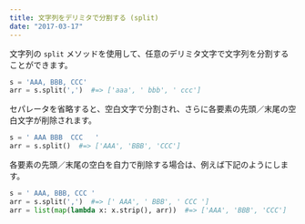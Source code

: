 ```yaml
---
title: 文字列をデリミタで分割する (split)
date: "2017-03-17"
---
```


文字列の `split` メソッドを使用して、任意のデリミタ文字で文字列を分割することができます。

~~~ python
s = 'AAA, BBB, CCC'
arr = s.split(',')  #=> ['aaa', ' bbb', ' ccc']
~~~

セパレータを省略すると、空白文字で分割され、さらに各要素の先頭／末尾の空白文字が削除されます。

~~~ python
s = ' AAA BBB  CCC   '
arr = s.split()  #=> ['AAA', 'BBB', 'CCC']
~~~

各要素の先頭／末尾の空白を自力で削除する場合は、例えば下記のようにします。

~~~ python
s = ' AAA, BBB, CCC '
arr = s.split(',')  #=> [' AAA', ' BBB', ' CCC ']
arr = list(map(lambda x: x.strip(), arr))  #=> ['AAA', 'BBB', 'CCC']
~~~

